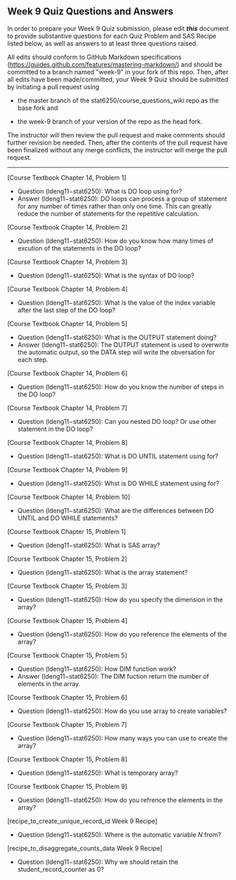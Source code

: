 ## Week 9 Quiz Questions and Answers

In order to prepare your Week 9 Quiz submission, please edit ***this*** document to provide substantive questions for each Quiz Problem and SAS Recipe listed below, as well as answers to at least three questions raised.

All edits should conform to GitHub Markdown specifications (https://guides.github.com/features/mastering-markdown/) and should be committed to a branch named "week-9" in your fork of this repo. Then, after all edits have been made/committed, your Week 9 Quiz should be submitted by initiating a pull request using

- the master branch of the stat6250/course_questions_wiki repo as the base fork and

- the week-9 branch of your version of the repo as the head fork.

The instructor will then review the pull request and make comments should further revision be needed. Then, after the contents of the pull request have been finalized without any merge conflicts, the instructor will merge the pull request.

********************************************************************************



[Course Textbook Chapter 14, Problem 1]
- Question (ldeng11−stat6250): What is DO loop using for?
- Answer (ldeng11−stat6250): DO loops can process a group of statement for any number of times rather than only one time. This can greatly reduce the number of statements for the repetitive calculation.



[Course Textbook Chapter 14, Problem 2]
- Question (ldeng11−stat6250): How do you know how many times of excution of the statements in the DO loop? 



[Course Textbook Chapter 14, Problem 3]
- Question (ldeng11−stat6250): What is the syntax of DO loop?



[Course Textbook Chapter 14, Problem 4]
- Question (ldeng11−stat6250): What is the value of the index variable after the last step of the DO loop?



[Course Textbook Chapter 14, Problem 5]
- Question (ldeng11−stat6250): What is the OUTPUT statement doing?
- Answer (ldeng11−stat6250): The OUTPUT statement is used to overwrite the automatic output, so the DATA step will write the obversation for each step.



[Course Textbook Chapter 14, Problem 6]
- Question (ldeng11−stat6250): How do you know the number of steps in the DO loop?



[Course Textbook Chapter 14, Problem 7]
- Question (ldeng11−stat6250): Can you nested DO loop? Or use other statement in the DO loop?



[Course Textbook Chapter 14, Problem 8]
- Question (ldeng11−stat6250): What is DO UNTIL statement using for?



[Course Textbook Chapter 14, Problem 9]
- Question (ldeng11−stat6250): Whst is DO WHILE statement using for?



[Course Textbook Chapter 14, Problem 10]
- Question (ldeng11−stat6250): What are the differences between DO UNTIL and DO WHILE statements?



[Course Textbook Chapter 15, Problem 1]
- Question (ldeng11−stat6250): What is SAS array?



[Course Textbook Chapter 15, Problem 2]
- Question (ldeng11−stat6250): What is the array statement?



[Course Textbook Chapter 15, Problem 3]
- Question (ldeng11−stat6250): How do you specify the dimension in the array?



[Course Textbook Chapter 15, Problem 4]
- Question (ldeng11−stat6250): How do you reference the elements of the array?



[Course Textbook Chapter 15, Problem 5]
- Question (ldeng11−stat6250): How DIM function work?
- Answer (ldeng11−stat6250): The DIM fuction return the number of elements in the array.



[Course Textbook Chapter 15, Problem 6]
- Question (ldeng11−stat6250): How do you use array to create variables?



[Course Textbook Chapter 15, Problem 7]
- Question (ldeng11−stat6250): How many ways you can use to create the array?



[Course Textbook Chapter 15, Problem 8]
- Question (ldeng11−stat6250): What is temporary array?



[Course Textbook Chapter 15, Problem 9]
- Question (ldeng11−stat6250): How do you refrence the elements in the array?



[recipe_to_create_unique_record_id Week 9 Recipe]
- Question (ldeng11−stat6250): Where is the automatic variable _N_ from?



[recipe_to_disaggregate_counts_data Week 9 Recipe]
- Question (ldeng11−stat6250): Why we should retain the student_record_counter as 0?



